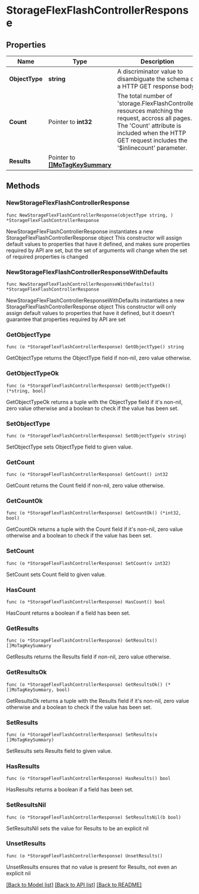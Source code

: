 # StorageFlexFlashControllerResponse

## Properties

Name | Type | Description | Notes
------------ | ------------- | ------------- | -------------
**ObjectType** | **string** | A discriminator value to disambiguate the schema of a HTTP GET response body. | 
**Count** | Pointer to **int32** | The total number of &#39;storage.FlexFlashController&#39; resources matching the request, accross all pages. The &#39;Count&#39; attribute is included when the HTTP GET request includes the &#39;$inlinecount&#39; parameter. | [optional] 
**Results** | Pointer to [**[]MoTagKeySummary**](MoTagKeySummary.md) |  | [optional] 

## Methods

### NewStorageFlexFlashControllerResponse

`func NewStorageFlexFlashControllerResponse(objectType string, ) *StorageFlexFlashControllerResponse`

NewStorageFlexFlashControllerResponse instantiates a new StorageFlexFlashControllerResponse object
This constructor will assign default values to properties that have it defined,
and makes sure properties required by API are set, but the set of arguments
will change when the set of required properties is changed

### NewStorageFlexFlashControllerResponseWithDefaults

`func NewStorageFlexFlashControllerResponseWithDefaults() *StorageFlexFlashControllerResponse`

NewStorageFlexFlashControllerResponseWithDefaults instantiates a new StorageFlexFlashControllerResponse object
This constructor will only assign default values to properties that have it defined,
but it doesn't guarantee that properties required by API are set

### GetObjectType

`func (o *StorageFlexFlashControllerResponse) GetObjectType() string`

GetObjectType returns the ObjectType field if non-nil, zero value otherwise.

### GetObjectTypeOk

`func (o *StorageFlexFlashControllerResponse) GetObjectTypeOk() (*string, bool)`

GetObjectTypeOk returns a tuple with the ObjectType field if it's non-nil, zero value otherwise
and a boolean to check if the value has been set.

### SetObjectType

`func (o *StorageFlexFlashControllerResponse) SetObjectType(v string)`

SetObjectType sets ObjectType field to given value.


### GetCount

`func (o *StorageFlexFlashControllerResponse) GetCount() int32`

GetCount returns the Count field if non-nil, zero value otherwise.

### GetCountOk

`func (o *StorageFlexFlashControllerResponse) GetCountOk() (*int32, bool)`

GetCountOk returns a tuple with the Count field if it's non-nil, zero value otherwise
and a boolean to check if the value has been set.

### SetCount

`func (o *StorageFlexFlashControllerResponse) SetCount(v int32)`

SetCount sets Count field to given value.

### HasCount

`func (o *StorageFlexFlashControllerResponse) HasCount() bool`

HasCount returns a boolean if a field has been set.

### GetResults

`func (o *StorageFlexFlashControllerResponse) GetResults() []MoTagKeySummary`

GetResults returns the Results field if non-nil, zero value otherwise.

### GetResultsOk

`func (o *StorageFlexFlashControllerResponse) GetResultsOk() (*[]MoTagKeySummary, bool)`

GetResultsOk returns a tuple with the Results field if it's non-nil, zero value otherwise
and a boolean to check if the value has been set.

### SetResults

`func (o *StorageFlexFlashControllerResponse) SetResults(v []MoTagKeySummary)`

SetResults sets Results field to given value.

### HasResults

`func (o *StorageFlexFlashControllerResponse) HasResults() bool`

HasResults returns a boolean if a field has been set.

### SetResultsNil

`func (o *StorageFlexFlashControllerResponse) SetResultsNil(b bool)`

 SetResultsNil sets the value for Results to be an explicit nil

### UnsetResults
`func (o *StorageFlexFlashControllerResponse) UnsetResults()`

UnsetResults ensures that no value is present for Results, not even an explicit nil

[[Back to Model list]](../README.md#documentation-for-models) [[Back to API list]](../README.md#documentation-for-api-endpoints) [[Back to README]](../README.md)


